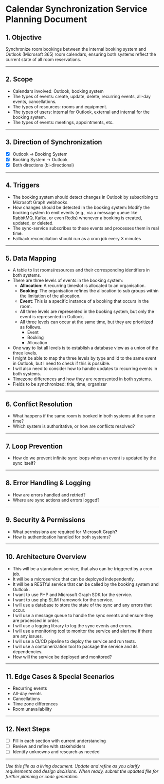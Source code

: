 # Calendar Synchronization Service Planning Document

## 1. **Objective**
Synchronize room bookings between the internal booking system and Outlook (Microsoft 365) room calendars, ensuring both systems reflect the current state of all room reservations.

---

## 2. **Scope**
- Calendars involved: Outlook, booking system
- The types of events: create, update, delete, recurring events, all-day events, cancellations.
- The types of resources: rooms and equipment.
- The types of users: internal for Outlook, external and internal for the booking system.
- The types of events: meetings, appointments, etc.

---

## 3. **Direction of Synchronization**
- [X] Outlook → Booking System
- [X] Booking System → Outlook
- [X] Both directions (bi-directional)

---

## 4. **Triggers**
- The booking system should detect changes in Outlook by subscribing to Microsoft Graph webhooks.
- How changes should be detected in the booking system: Modify the booking system to emit events (e.g., via a message queue like RabbitMQ, Kafka, or even Redis) whenever a booking is created, updated, or deleted.
- The sync-service subscribes to these events and processes them in real time.
- Fallback reconciliation should run as a cron job every X minutes

---

## 5. **Data Mapping**
- A table to list rooms/resources and their corresponding identifiers in both systems.
- There are three levels of events in the booking system:
  - **Allocation**: A recurring timeslot is allocated to an organisation.
  - **Booking**: The organisation refines the allocation to sub groups within the limitation of the allocation.
  - **Event**: This is a specific instance of a booking that occurs in the room.
  - All three levels are represented in the booking system, but only the event is represented in Outlook.
  - All three levels can occur at the same time, but they are prioritized as follows.
	- Event
	- Booking
	- Allocation
- One way to list all levels is to establish a database view as a union of the three levels.
- I might be able to map the three levels by type and id to the same event in Outlook, but I need to check if this is possible.
- I will also need to consider how to handle updates to recurring events in both systems.
- Timezone differences and how they are represented in both systems.
- Fields to be synchronized: title, time, organizer

---

## 6. **Conflict Resolution**
- What happens if the same room is booked in both systems at the same time?
- Which system is authoritative, or how are conflicts resolved?

---

## 7. **Loop Prevention**
- How do we prevent infinite sync loops when an event is updated by the sync itself?

---

## 8. **Error Handling & Logging**
- How are errors handled and retried?
- Where are sync actions and errors logged?

---

## 9. **Security & Permissions**
- What permissions are required for Microsoft Graph?
- How is authentication handled for both systems?

---

## 10. **Architecture Overview**
- This will be a standalone service, that also can be triggered by a cron job.
- It will be a microservice that can be deployed independently.
- It will be a RESTful service that can be called by the booking system and Outlook.
- I want to use PHP and Microsoft Graph SDK for the service.
- I want to use php SLIM framework for the service.
- I will use a database to store the state of the sync and any errors that occur.
- I will use a message queue to handle the sync events and ensure they are processed in order.
- I will use a logging library to log the sync events and errors.
- I will use a monitoring tool to monitor the service and alert me if there are any issues.
- I will use a CI/CD pipeline to deploy the service and run tests.
- I will use a containerization tool to package the service and its dependencies.
- How will the service be deployed and monitored?

---

## 11. **Edge Cases & Special Scenarios**
- Recurring events
- All-day events
- Cancellations
- Time zone differences
- Room unavailability

---

## 12. **Next Steps**
- [ ] Fill in each section with current understanding
- [ ] Review and refine with stakeholders
- [ ] Identify unknowns and research as needed

---

*Use this file as a living document. Update and refine as you clarify requirements and design decisions. When ready, submit the updated file for further planning or code generation.*
